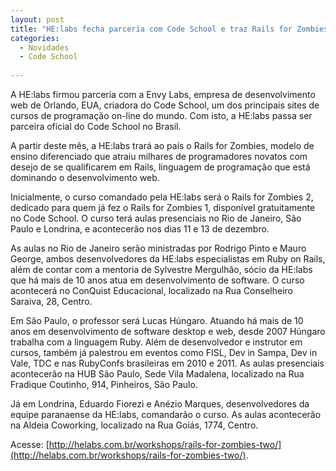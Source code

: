 ```yaml
---
layout: post
title: "HE:labs fecha parceria com Code School e traz Rails for Zombies ao Brasil"
categories:
  - Novidades
  - Code School
     
---
```


A HE:labs firmou parceria com a Envy Labs, empresa de desenvolvimento web de Orlando, EUA,  criadora do Code School, um dos principais sites de cursos de programação on-line do mundo. Com isto, a HE:labs passa ser parceira oficial do Code School no Brasil.

A partir deste mês, a HE:labs trará ao país  o Rails for Zombies, modelo de ensino diferenciado que atraiu milhares de programadores novatos com desejo de se qualificarem em Rails, linguagem de programação que está dominando o desenvolvimento web.

Inicialmente, o curso comandado pela HE:labs será o Rails for Zombies 2, dedicado para quem já fez o Rails for Zombies 1, disponível gratuitamente no Code School. O curso terá aulas presenciais no Rio de Janeiro, São Paulo e Londrina, e acontecerão nos dias 11 e 13 de dezembro.

As aulas no Rio de Janeiro serão ministradas por Rodrigo Pinto e Mauro George, ambos desenvolvedores da HE:labs especialistas em Ruby on Rails, além de contar com a mentoria de Sylvestre Mergulhão, sócio da HE:labs que há mais de 10 anos atua em desenvolvimento de software. O curso acontecerá no ConQuist Educacional, localizado na  Rua Conselheiro Saraiva, 28, Centro.

Em São Paulo, o professor será Lucas Húngaro. Atuando há mais de 10 anos em desenvolvimento de software desktop e web, desde 2007 Húngaro trabalha com a linguagem Ruby. Além de desenvolvedor e instrutor em cursos, também já palestrou em eventos como FISL, Dev in Sampa, Dev in Vale, TDC e nas RubyConfs brasileiras em 2010 e 2011. As aulas presenciais acontecerão na  HUB São Paulo, Sede Vila Madalena, localizado na Rua Fradique Coutinho, 914, Pinheiros, São Paulo.

Já em Londrina, Eduardo Fiorezi e Anézio Marques, desenvolvedores da equipe paranaense da HE:labs, comandarão o curso. As aulas acontecerão na Aldeia Coworking, localizado na Rua Goiás, 1774, Centro. 

Acesse: [http://helabs.com.br/workshops/rails-for-zombies-two/](http://helabs.com.br/workshops/rails-for-zombies-two/).